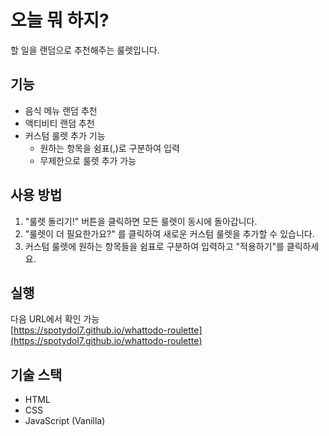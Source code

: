 # 오늘 뭐 하지?

할 일을 랜덤으로 추천해주는 룰렛입니다.

## 기능

- 음식 메뉴 랜덤 추천
- 액티비티 랜덤 추천
- 커스텀 룰렛 추가 기능
  - 원하는 항목을 쉼표(,)로 구분하여 입력
  - 무제한으로 룰렛 추가 가능

## 사용 방법

1. "룰렛 돌리기!" 버튼을 클릭하면 모든 룰렛이 동시에 돌아갑니다.
2. "룰렛이 더 필요한가요?" 를 클릭하여 새로운 커스텀 룰렛을 추가할 수 있습니다.
3. 커스텀 룰렛에 원하는 항목들을 쉼표로 구분하여 입력하고 "적용하기"를 클릭하세요.

## 실행

다음 URL에서 확인 가능  
[https://spotydol7.github.io/whattodo-roulette](https://spotydol7.github.io/whattodo-roulette)

## 기술 스택

- HTML
- CSS
- JavaScript (Vanilla)
